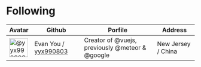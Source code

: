 # Following

| Avatar                                                                                                                                                                                                                            | Github                                               | Porfile                                         | Address            |
| --------------------------------------------------------------------------------------------------------------------------------------------------------------------------------------------------------------------------------- | ---------------------------------------------------- | ----------------------------------------------- | ------------------ |
| [<img class="avatar ghh-user-x tooltipstered" height="50" width="50" alt="@yyx990803" src="https://avatars0.githubusercontent.com/u/499550?s=88&amp;v=4" style="box-shadow: transparent 0px 0px;">](https://github.com/yyx990803) | Evan You / [yyx990803](https://github.com/yyx990803) | Creator of @vuejs, previously @meteor & @google | New Jersey / China |

